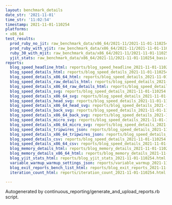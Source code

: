 ```yaml
---
layout: benchmark_details
date_str: '2021-11-01'
time_str: '11:02:54'
timestamp: 2021-11-01-110254
platforms:
- x86_64
test_results:
  prod_ruby_no_jit: raw_benchmark_data/x86_64/2021-11/2021-11-01-110254_basic_benchmark_prod_ruby_no_jit.json
  prod_ruby_with_yjit: raw_benchmark_data/x86_64/2021-11/2021-11-01-110254_basic_benchmark_prod_ruby_with_yjit.json
  ruby_30_with_mjit: raw_benchmark_data/x86_64/2021-11/2021-11-01-110254_basic_benchmark_ruby_30_with_mjit.json
  yjit_stats: raw_benchmark_data/x86_64/2021-11/2021-11-01-110254_basic_benchmark_yjit_stats.json
reports:
  blog_speed_headline_html: reports/blog_speed_headline_2021-11-01-110254.html
  blog_speed_details_html: reports/blog_speed_details_2021-11-01-110254.html
  blog_speed_details_x86_64_html: reports/blog_speed_details_2021-11-01-110254.x86_64.html
  blog_speed_details_raw_details_html: reports/blog_speed_details_2021-11-01-110254.raw_details.html
  blog_speed_details_x86_64_raw_details_html: reports/blog_speed_details_2021-11-01-110254.x86_64.raw_details.html
  blog_speed_details_svg: reports/blog_speed_details_2021-11-01-110254.svg
  blog_speed_details_x86_64_svg: reports/blog_speed_details_2021-11-01-110254.x86_64.svg
  blog_speed_details_head_svg: reports/blog_speed_details_2021-11-01-110254.head.svg
  blog_speed_details_x86_64_head_svg: reports/blog_speed_details_2021-11-01-110254.x86_64.head.svg
  blog_speed_details_back_svg: reports/blog_speed_details_2021-11-01-110254.back.svg
  blog_speed_details_x86_64_back_svg: reports/blog_speed_details_2021-11-01-110254.x86_64.back.svg
  blog_speed_details_micro_svg: reports/blog_speed_details_2021-11-01-110254.micro.svg
  blog_speed_details_x86_64_micro_svg: reports/blog_speed_details_2021-11-01-110254.x86_64.micro.svg
  blog_speed_details_tripwires_json: reports/blog_speed_details_2021-11-01-110254.tripwires.json
  blog_speed_details_x86_64_tripwires_json: reports/blog_speed_details_2021-11-01-110254.x86_64.tripwires.json
  blog_speed_details_csv: reports/blog_speed_details_2021-11-01-110254.csv
  blog_speed_details_x86_64_csv: reports/blog_speed_details_2021-11-01-110254.x86_64.csv
  blog_memory_details_html: reports/blog_memory_details_2021-11-01-110254.html
  blog_memory_details_x86_64_html: reports/blog_memory_details_2021-11-01-110254.x86_64.html
  blog_yjit_stats_html: reports/blog_yjit_stats_2021-11-01-110254.html
  variable_warmup_warmup_settings_json: reports/variable_warmup_2021-11-01-110254.warmup_settings.json
  blog_exit_reports_bench_list_html: reports/blog_exit_reports_2021-11-01-110254.bench_list.html
  iteration_count_html: reports/iteration_count_2021-11-01-110254.html

---
```

Autogenerated by continuous_reporting/generate_and_upload_reports.rb script.

